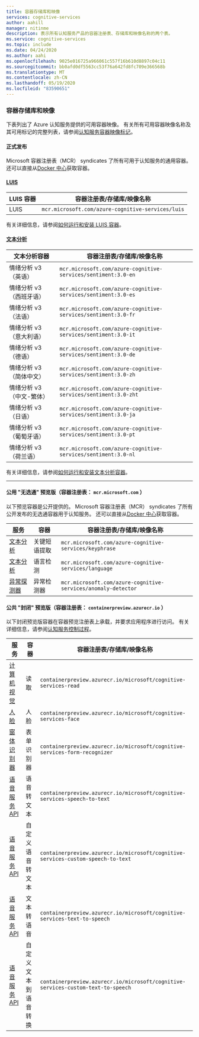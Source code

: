 ```yaml
---
title: 容器存储库和映像
services: cognitive-services
author: aahill
manager: nitinme
description: 表示所有认知服务产品的容器注册表、存储库和映像名称的两个表。
ms.service: cognitive-services
ms.topic: include
ms.date: 04/24/2020
ms.author: aahi
ms.openlocfilehash: 9025e016725a966061c557f16b610d8897c04c11
ms.sourcegitcommit: bb0afd0df5563cc53f76a642fd8fc709e366568b
ms.translationtype: MT
ms.contentlocale: zh-CN
ms.lasthandoff: 05/19/2020
ms.locfileid: "83590651"
---
```

### <a name="container-repositories-and-images"></a>容器存储库和映像

下表列出了 Azure 认知服务提供的可用容器映像。 有关所有可用容器映像名称及其可用标记的完整列表，请参阅[认知服务容器映像标记](../container-image-tags.md)。 

#### <a name="generally-available"></a>正式发布 

Microsoft 容器注册表（MCR） syndicates 了所有可用于认知服务的通用容器。 还可以直接从[Docker 中心](https://hub.docker.com/_/microsoft-azure-cognitive-services)获取容器。

#### <a name="luis"></a>[LUIS](#tab/luis)

| LUIS 容器 | 容器注册表/存储库/映像名称 |
|--|--|
| LUIS | `mcr.microsoft.com/azure-cognitive-services/luis` |

有关详细信息，请参阅[如何运行和安装 LUIS 容器](../../LUIS/luis-container-howto.md)。

#### <a name="text-analytics"></a>[文本分析](#tab/text-analytics)

| 文本分析容器 | 容器注册表/存储库/映像名称 |
|--|--|
| 情绪分析 v3 （英语） | `mcr.microsoft.com/azure-cognitive-services/sentiment:3.0-en` |
| 情绪分析 v3 （西班牙语） | `mcr.microsoft.com/azure-cognitive-services/sentiment:3.0-es` |
| 情绪分析 v3 （法语） | `mcr.microsoft.com/azure-cognitive-services/sentiment:3.0-fr` |
| 情绪分析 v3 （意大利语） | `mcr.microsoft.com/azure-cognitive-services/sentiment:3.0-it` |
| 情绪分析 v3 （德语） | `mcr.microsoft.com/azure-cognitive-services/sentiment:3.0-de` |
| 情绪分析 v3 （简体中文） | `mcr.microsoft.com/azure-cognitive-services/sentiment:3.0-zh` |
| 情绪分析 v3 （中文-繁体） | `mcr.microsoft.com/azure-cognitive-services/sentiment:3.0-zht` |
| 情绪分析 v3 （日语） | `mcr.microsoft.com/azure-cognitive-services/sentiment:3.0-ja` |
| 情绪分析 v3 （葡萄牙语） | `mcr.microsoft.com/azure-cognitive-services/sentiment:3.0-pt` |
| 情绪分析 v3 （荷兰语） | `mcr.microsoft.com/azure-cognitive-services/sentiment:3.0-nl` |

有关详细信息，请参阅[如何运行和安装文本分析容器](../../text-analytics/how-tos/text-analytics-how-to-install-containers.md)。

---

#### <a name="public-ungated-preview-container-registry-mcrmicrosoftcom"></a>公用 "无选通" 预览版（容器注册表： `mcr.microsoft.com` ）

以下预览容器是公开提供的。 Microsoft 容器注册表（MCR） syndicates 了所有公开发布的无选通容器用于认知服务。 还可以直接从[Docker 中心](https://hub.docker.com/_/microsoft-azure-cognitive-services)获取容器。

| 服务 | 容器 | 容器注册表/存储库/映像名称 |
|--|--|--|
| [文本分析](../../text-analytics/how-tos/text-analytics-how-to-install-containers.md) | 关键短语提取 | `mcr.microsoft.com/azure-cognitive-services/keyphrase` |
| [文本分析](../../text-analytics/how-tos/text-analytics-how-to-install-containers.md) | 语言检测 | `mcr.microsoft.com/azure-cognitive-services/language` |
| [异常探测器](../../anomaly-detector/anomaly-detector-container-howto.md) | 异常检测器 | `mcr.microsoft.com/azure-cognitive-services/anomaly-detector` |

#### <a name="public-gated-preview-container-registry-containerpreviewazurecrio"></a>公共 "封闭" 预览版（容器注册表： `containerpreview.azurecr.io` ）

以下封闭预览版容器在容器预览注册表上承载，并要求应用程序进行访问。 有关详细信息，请参阅[认知服务控制过程](../../cognitive-services-gating-process.md)。

| 服务 | 容器 | 容器注册表/存储库/映像名称 |
|--|--|--|
| [计算机视觉](../../Computer-vision/computer-vision-how-to-install-containers.md) | 读取 | `containerpreview.azurecr.io/microsoft/cognitive-services-read` |
| [人脸](../../face/face-how-to-install-containers.md) | 人脸 | `containerpreview.azurecr.io/microsoft/cognitive-services-face` |
| [窗体识别器](https://go.microsoft.com/fwlink/?linkid=2083826&clcid=0x409) | 表单识别器 | `containerpreview.azurecr.io/microsoft/cognitive-services-form-recognizer` |
| [语音服务 API](../../speech-service/speech-container-howto.md?tab=stt) | 语音转文本 | `containerpreview.azurecr.io/microsoft/cognitive-services-speech-to-text` |
| [语音服务 API](../../speech-service/speech-container-howto.md?tab=cstt) | 自定义语音转文本 | `containerpreview.azurecr.io/microsoft/cognitive-services-custom-speech-to-text` |
| [语音服务 API](../../speech-service/speech-container-howto.md?tab=tts) | 文本转语音 | `containerpreview.azurecr.io/microsoft/cognitive-services-text-to-speech` |
| [语音服务 API](../../speech-service/speech-container-howto.md?tab=ctts) | 自定义文本到语音转换 | `containerpreview.azurecr.io/microsoft/cognitive-services-custom-text-to-speech` |
